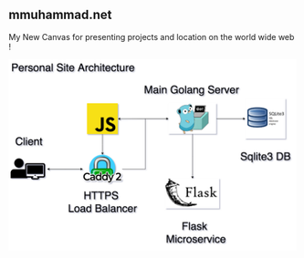## mmuhammad.net

My New Canvas for presenting projects and location on the world wide web !


<img src="./ReadMeAssets/Architecture.png" alt="Architecture" width="600"/>

